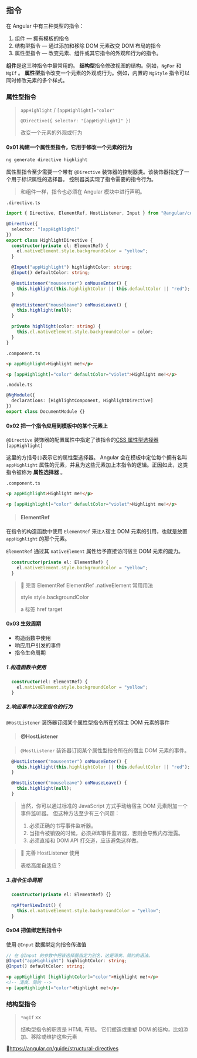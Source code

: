 ## 指令

在 Angular 中有三种类型的指令：

1. 组件 — 拥有模板的指令
2. 结构型指令 — 通过添加和移除 DOM 元素改变 DOM 布局的指令
3. 属性型指令 — 改变元素、组件或其它指令的外观和行为的指令。

**组件**是这三种指令中最常用的。
**结构型**指令修改视图的结构。例如，`NgFor` 和 `NgIf` 。
**属性型**指令改变一个元素的外观或行为。例如，内置的 `NgStyle` 指令可以同时修改元素的多个样式。

### 属性型指令

> `appHighlight` / `[appHighlight]="color"`
>
> `@Directive({ selector: "[appHighlight]" })`
>
> 改变一个元素的外观或行为

#### 0x01 构建一个属性型指令，它用于修改一个元素的行为

```bash
ng generate directive highlight
```

属性型指令至少需要一个带有 `@Directive` 装饰器的控制器类。该装饰器指定了一个用于标识属性的选择器。 控制器类实现了指令需要的指令行为。

> 和组件一样，指令也必须在 Angular 模块中进行声明。

`.directive.ts`

```typescript
import { Directive, ElementRef, HostListener, Input } from "@angular/core";

@Directive({
  selector: "[appHighlight]"
})
export class HighlightDirective {
  constructor(private el: ElementRef) {
    el.nativeElement.style.backgroundColor = "yellow";
  }

  @Input("appHighlight") highlightColor: string;
  @Input() defaultColor: string;

  @HostListener("mouseenter") onMouseEnter() {
    this.highlight(this.highlightColor || this.defaultColor || "red");
  }

  @HostListener("mouseleave") onMouseLeave() {
    this.highlight(null);
  }

  private highlight(color: string) {
    this.el.nativeElement.style.backgroundColor = color;
  }
}
```

`.component.ts`

```html
<p appHighlight>Highlight me!</p>

<p [appHighlight]="color" defaultColor="violet">Highlight me!</p>
```

`.module.ts`

```typescript
@NgModule({
  declarations: [HighlightComponent, HighlightDirective]
})
export class DocumentModule {}
```

#### 0x02 把一个指令应用到模板中的某个元素上

`@Directive` 装饰器的配置属性中指定了该指令的[CSS 属性型选择器](https://developer.mozilla.org/zh-CN/docs/Web/CSS/Attribute_selectors) `[appHighlight]`

这里的方括号`[]`表示它的属性型选择器。 Angular 会在模板中定位每个拥有名叫 `appHighlight` 属性的元素，并且为这些元素加上本指令的逻辑。正因如此，这类指令被称为 **属性选择器** 。

`.component.ts`

```html
<p appHighlight>Highlight me!</p>

<p [appHighlight]="color" defaultColor="violet">Highlight me!</p>
```

> #### ElementRef

在指令的构造函数中使用 `ElementRef` 来`注入`宿主 DOM 元素的引用，也就是放置 `appHighlight` 的那个元素。

`ElementRef` 通过其 `nativeElement` 属性给予直接访问宿主 DOM 元素的能力。

```typescript
  constructor(private el: ElementRef) {
    el.nativeElement.style.backgroundColor = "yellow";
  }
```

> 🎯 完善 ElementRef ElementRef .nativeElement 常用用法
>
> style style.backgroundColor
>
> a 标签 href target

#### 0x03 生效周期

- 构造函数中使用
- 响应用户引发的事件
- 指令生命周期

##### 1.构造函数中使用

```typescript
  constructor(el: ElementRef) {
    el.nativeElement.style.backgroundColor = "yellow";
  }
```

##### 2.响应事件以改变指令的行为

`@HostListener` 装饰器订阅某个属性型指令所在的宿主 DOM 元素的事件

> #### @HostListener

> `@HostListener` 装饰器订阅某个属性型指令所在的宿主 DOM 元素的事件。

```typescript
  @HostListener("mouseenter") onMouseEnter() {
    this.highlight(this.highlightColor || this.defaultColor || "red");
  }

  @HostListener("mouseleave") onMouseLeave() {
    this.highlight(null);
  }
```

> 当然，你可以通过标准的 JavaScript 方式手动给宿主 DOM 元素附加一个事件监听器。 但这种方法至少有三个问题：
>
> 1. 必须正确的书写事件监听器。
> 2. 当指令被销毁的时候，必须*拆卸*事件监听器，否则会导致内存泄露。
> 3. 必须直接和 DOM API 打交道，应该避免这样做。

> 🎯 完善 HostListener 使用
>
> 表格高度自适应？

##### 3.指令生命周期

```typescript
  constructor(private el: ElementRef) {}

  ngAfterViewInit() {
    this.el.nativeElement.style.backgroundColor = "yellow";
  }
```

#### 0x04 把值绑定到指令中

使用 `@Input` 数据绑定向指令传递值

```typescript
// 在 @Input 的参数中把该选择器指定为别名，这是清爽、简约的语法。
@Input("appHighlight") highlightColor: string;
@Input() defaultColor: string;
```

```html
<p appHighlight [highlightColor]="color">Highlight me!</p>
<!-- 清爽、简约 -->
<p [appHighlight]="color">Highlight me!</p>
```

### 结构型指令

> `*ngIf`
> xx
>
> 结构型指令的职责是 HTML 布局。 它们塑造或重塑 DOM 的结构，比如添加、移除或维护这些元素

🎯<https://angular.cn/guide/structural-directives>
